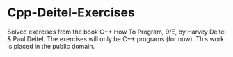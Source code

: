 # Cpp-Deitel-Exercises

Solved exercises from the book C++ How To Program, 9/E, by
Harvey Deitel & Paul Deitel. The exercises will only be C++
programs (for now). This work is placed in the public domain.

